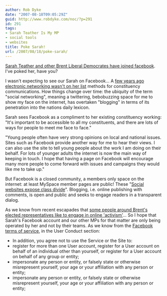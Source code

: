 ```yaml
---
author: Rob Dyke
date: "2007-08-18T09:05:29Z"
guid: http://www.robdyke.com/noc/?p=291
id: 291
tags:
- Sarah Teather Is My MP
- social tools
- websites
title: Poke Sarah!
url: /2007/08/18/poke-sarah/
---
```

[Sarah Teather and other Brent Liberal Democrates have joined facebook](http://www.brentlibdems.org.uk/news/000385.html "Link to related Lib Dem news page"). I've poked her, have you?

I wasn't expecting to see our Sarah on Facebook... A [few years ago electronic networking wasn't on her list](http://www.robdyke.com/stmp/?p=31 "An archived blog posting") methods for constituency communications. How things change over time: the ubiquity of the term "social networking", meaning a twittering, bebobuzzing space for me to show my face on the internet, has overtaken "blogging" in terms of its penetration into the nations daily lexicon.

<p class="news">
  Sarah sees Facebook as a compliment to her existing constituency working: "It's important to be accessible to all my constituents, and there are lots of ways for people to meet me face to face."
</p>

<p class="news">
  "Young people often have very strong opinions on local and national issues. Sites such as Facebook provide another way for me to hear their views. I can also use the site to tell young people about the work I am doing on their behalf. For lots of younger adults the internet is now the main way of keeping in touch. I hope that having a page on Facebook will encourage many more people to come forward with issues and campaigns they would like me to take up."
</p>

But Facebook is a closed community, a members only space on the internet: at least MySpace member pages are public! These "[Social websites expose class divide](http://www.guardian.co.uk/international/story/0,,2111020,00.html "A Guardian news story of the same title")". Blogging, i.e. online publishing with comments, is open and public and seeks to engage readers in a transparent dialog.
  
As we know from recent escapades that [some people around Brent's elected representatives like to engage in online 'activism'](http://www.recessmonkey.com/2007/07/06/wiki-wars/ "A blog post exposing wiki wars between Brent MPs")... So I hope that Sarah's Facebook account and our other MPs for that matter are only being operated by her and not by their teams. As we know from the [Facebook terms of service](http://www.facebook.com/terms.php), in the User Conduct section:

  * In addition, you agree not to use the Service or the Site to:
  * register for more than one User account, register for a User account on behalf of an individual other than yourself, or register for a User account on behalf of any group or entity;
  * impersonate any person or entity, or falsely state or otherwise misrepresent yourself, your age or your affiliation with any person or entity;
  * impersonate any person or entity, or falsely state or otherwise misrepresent yourself, your age or your affiliation with any person or entity;